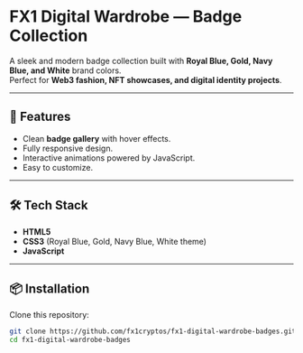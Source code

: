 # FX1 Digital Wardrobe — Badge Collection

A sleek and modern badge collection built with **Royal Blue, Gold, Navy Blue, and White** brand colors.  
Perfect for **Web3 fashion, NFT showcases, and digital identity projects**.

---

## 🚀 Features
- Clean **badge gallery** with hover effects.
- Fully responsive design.
- Interactive animations powered by JavaScript.
- Easy to customize.

---

## 🛠 Tech Stack
- **HTML5**  
- **CSS3** (Royal Blue, Gold, Navy Blue, White theme)  
- **JavaScript**  

---

## 📦 Installation
Clone this repository:

```bash
git clone https://github.com/fx1cryptos/fx1-digital-wardrobe-badges.git
cd fx1-digital-wardrobe-badges
